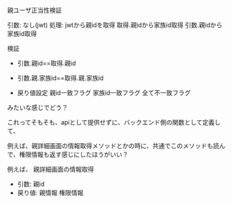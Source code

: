 親ユーザ正当性検証

引数:  なし(jwt)
処理: 
jwtから親idを取得
取得.親idから家族id取得
引数.親idから家族id取得


検証
- 引数.親id==取得.親id
- 引数.親.家族id==取得.親.家族id

- 戻り値設定
親id一致フラグ
家族id一致フラグ
全て不一致フラグ

みたいな感じでどう？






これってそもそも、apiとして提供せずに、バックエンド側の関数として定義して、

例えば、親詳細画面の情報取得メソッドとかの時に、共通でこのメソッドも読んで、権限情報も返す感じにしたほうがいい？

例えば、
親詳細画面の情報取得

- 引数: 親id
- 戻り値: 
親情報
権限情報